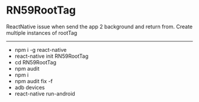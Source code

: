 # RN59RootTag

ReactNative issue when send the app 2 background and return from. Create multiple instances of rootTag

---

- npm i -g react-native
- react-native init RN59RootTag
- cd RN59RootTag
- npm audit
- npm i
- npm audit fix -f
- adb devices
- react-native run-android
